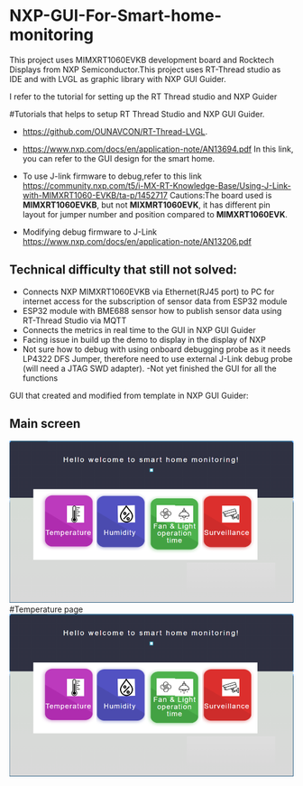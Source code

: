 # NXP-GUI-For-Smart-home-monitoring
 
This project uses MIMXRT1060EVKB development board and Rocktech Displays from NXP Semiconductor.This project uses RT-Thread studio as IDE and with LVGL as graphic library with NXP GUI Guider.

I refer to the tutorial for setting up the RT Thread studio and NXP Guider

#Tutorials that helps to setup RT Thread Studio and NXP GUI Guider.

- https://github.com/OUNAVCON/RT-Thread-LVGL.

- https://www.nxp.com/docs/en/application-note/AN13694.pdf
In this link, you can refer to the GUI design for the smart home.

- To use J-link firmware to debug,refer to this link
https://community.nxp.com/t5/i-MX-RT-Knowledge-Base/Using-J-Link-with-MIMXRT1060-EVKB/ta-p/1452717
Cautions:The board used is **MIMXRT1060EVKB**, but not **MIXMRT1060EVK**, it has different pin layout for jumper number and position compared to **MIMXRT1060EVK**.

- Modifying debug firmware to J-Link
https://www.nxp.com/docs/en/application-note/AN13206.pdf

## Technical difficulty that still not solved:
- Connects NXP MIMXRT1060EVKB via Ethernet(RJ45 port) to PC for internet access for the subscription of sensor data from ESP32 module
- ESP32 module with BME688 sensor how to publish sensor data using RT-Thread Studio via MQTT
- Connects the metrics in real time to the GUI in NXP GUI Guider
- Facing issue in build up the demo to display in the display of NXP
- Not sure how to debug with using onboard debugging probe as it needs LP4322 DFS Jumper, therefore need to use external J-Link debug probe (will need a JTAG SWD adapter).
-Not yet finished the GUI for all the functions

GUI that created and modified from template in NXP GUI Guider:
## Main screen
![alt text](https://github.com/TuckWai97/NXP-GUI-For-Smart-home-monitoring/blob/main/images/front%20screen.png)
#Temperature page
![alt text](https://github.com/TuckWai97/NXP-GUI-For-Smart-home-monitoring/blob/main/images/front%20screen.png)
